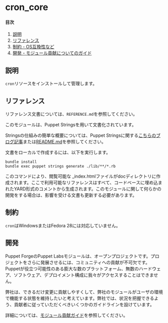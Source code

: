 
# cron_core

#### 目次

1. [説明](#description)
3. [リファレンス](#reference)
4. [制約 - OS互換性など](#limitations)
5. [開発 - モジュール貢献についてのガイド](#development)

<a id="description"></a>
## 説明

`cron`リソースをインストールして管理します。

<a id="reference"></a>
## リファレンス

リファレンス文書については、`REFERENCE.md`を参照してください。

このモジュールは、Puppet Stringsを用いて文書化されています。

Stringsの仕組みの簡単な概要については、Puppet Stringsに関する[こちらのブログ記事](https://puppet.com/blog/using-puppet-strings-generate-great-documentation-puppet-modules)または[README.md](https://github.com/puppetlabs/puppet-strings/blob/master/README.md)を参照してください。

文書をローカルで作成するには、以下を実行します。

```
bundle install
bundle exec puppet strings generate ./lib/**/*.rb
```

このコマンドにより、閲覧可能な \_index.htmlファイルがdocディレクトリに作成されます。ここで利用可能なリファレンスはすべて、コードベースに埋め込まれたYARD形式のコメントから生成されます。このモジュールに関して何らかの開発をする場合は、影響を受ける文書も更新する必要があります。

<a id="limitations"></a>
## 制約

`cron`はWindowsまたはFedora 28には対応していません。

<a id="development"></a>
## 開発

Puppet ForgeのPuppet Labsモジュールは、オープンプロジェクトです。プロジェクトをさらに発展させるには、コミュニティへの貢献が不可欠です。Puppetが役立つ可能性のある膨大な数のプラットフォーム、無数のハードウェア、ソフトウェア、デプロイメント構成に我々がアクセスすることはできません。

弊社は、できるだけ変更に貢献しやすくして、弊社のモジュールがユーザの環境で機能する状態を維持したいと考えています。弊社では、状況を把握できるよう、貢献者に従っていただくべきいくつかのガイドラインを設けています。

詳細については、[モジュール貢献ガイド](https://docs.puppetlabs.com/forge/contributing.html)を参照してください。
